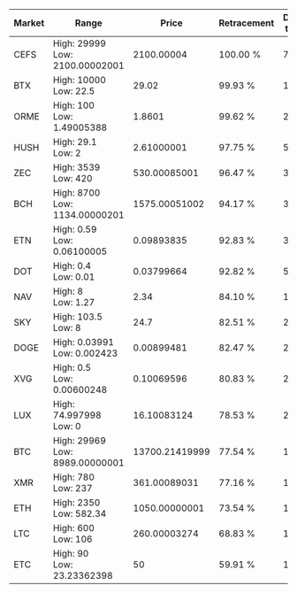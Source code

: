 | Market | Range | Price| Retracement | Doubles to 50% |
| --- | --- | --- | --- | --- |
| CEFS | High: 29999<br />Low: 2100.00002001 | 2100.00004 | 100.00 % | 7.64 |
| BTX | High: 10000<br />Low: 22.5 | 29.02 | 99.93 % | 172.68 |
| ORME | High: 100<br />Low: 1.49005388 | 1.8601 | 99.62 % | 27.28 |
| HUSH | High: 29.1<br />Low: 2 | 2.61000001 | 97.75 % | 5.96 |
| ZEC | High: 3539<br />Low: 420 | 530.00085001 | 96.47 % | 3.73 |
| BCH | High: 8700<br />Low: 1134.00000201 | 1575.00051002 | 94.17 % | 3.12 |
| ETN | High: 0.59<br />Low: 0.06100005 | 0.09893835 | 92.83 % | 3.29 |
| DOT | High: 0.4<br />Low: 0.01 | 0.03799664 | 92.82 % | 5.40 |
| NAV | High: 8<br />Low: 1.27 | 2.34 | 84.10 % | 1.98 |
| SKY | High: 103.5<br />Low: 8 | 24.7 | 82.51 % | 2.26 |
| DOGE | High: 0.03991<br />Low: 0.002423 | 0.00899481 | 82.47 % | 2.35 |
| XVG | High: 0.5<br />Low: 0.00600248 | 0.10069596 | 80.83 % | 2.51 |
| LUX | High: 74.997998<br />Low: 0 | 16.10083124 | 78.53 % | 2.33 |
| BTC | High: 29969<br />Low: 8989.00000001 | 13700.21419999 | 77.54 % | 1.42 |
| XMR | High: 780<br />Low: 237 | 361.00089031 | 77.16 % | 1.41 |
| ETH | High: 2350<br />Low: 582.34 | 1050.00000001 | 73.54 % | 1.40 |
| LTC | High: 600<br />Low: 106 | 260.00003274 | 68.83 % | 1.36 |
| ETC | High: 90<br />Low: 23.23362398 | 50 | 59.91 % | 1.13 |
